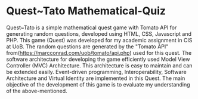# Quest~Tato Mathematical-Quiz

Quest~Tato is a simple mathematical quest game with Tomato API for generating random questions, developed using HTML, CSS, Javascript and PHP. This game (Quest) was developed for my academic assignment in CIS at UoB. The random questions are generated by the "Tomato API" from(https://marcconrad.com/uob/tomato/api.php) used for this quest. The software architecture for developing the game efficiently used Model View Controller (MVC) Architecture. This architecture is easy to maintain and can be extended easily. Event-driven programming, Interoperability, Software Architecture and Virtual Identity are implemented in this Quest. The main objective of the development of this game is to evaluate my understanding of the above-mentioned.
